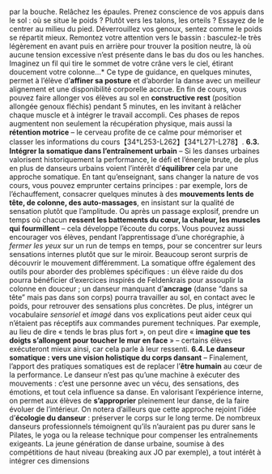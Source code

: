 par la bouche. Relâchez les épaules. Prenez conscience de vos appuis dans le sol : où se situe le poids ? Plutôt vers les talons, les orteils ? Essayez de le centrer au milieu du pied. Déverrouillez vos genoux, sentez comme le poids se répartit mieux. Remontez votre attention vers le bassin : basculez-le très légèrement en avant puis en arrière pour trouver la position neutre, là où aucune tension excessive n’est présente dans le bas du dos ou les hanches. Imaginez un fil qui tire le sommet de votre crâne vers le ciel, étirant doucement votre colonne…* Ce type de guidance, en quelques minutes, permet à l’élève d’**affiner sa posture** et d’aborder la danse avec un meilleur alignement et une disponibilité corporelle accrue. En fin de cours, vous pouvez faire allonger vos élèves au sol en **constructive rest** (position allongée genoux fléchis) pendant 5 minutes, en les invitant à relâcher chaque muscle et à intégrer le travail accompli. Ces phases de repos augmentent non seulement la récupération physique, mais aussi la **rétention motrice** – le cerveau profite de ce calme pour mémoriser et classer les informations du cours【34†L253-L262】【34†L271-L278】. **6.3. Intégrer la somatique dans l’entraînement urbain** – Si les danses urbaines valorisent historiquement la performance, le défi et l’énergie brute, de plus en plus de danseurs urbains voient l’intérêt d’**équilibrer** cela par une approche somatique. En tant qu’enseignant, sans changer la nature de vos cours, vous pouvez emprunter certains principes : par exemple, lors de l’échauffement, consacrer quelques minutes à des **mouvements lents de tête, de colonne, des auto-massages**, en insistant sur la qualité de sensation plutôt que l’amplitude. Ou après un passage explosif, prendre un temps où chacun **ressent les battements du cœur, la chaleur, les muscles qui fourmillent** – cela développe l’écoute du corps. Vous pouvez aussi encourager vos élèves, pendant l’apprentissage d’une chorégraphie, à *fermer les yeux* sur un run de temps en temps, pour se concentrer sur leurs sensations internes plutôt que sur le miroir. Beaucoup seront surpris de découvrir le mouvement différemment. La somatique offre également des outils pour aborder des problèmes spécifiques : un élève raide du dos pourra bénéficier d’exercices inspirés de Feldenkrais pour assouplir la colonne en douceur ; un danseur manquant d’**ancrage** (danse “dans sa tête” mais pas dans son corps) pourra travailler au sol, en contact avec le poids, pour retrouver des sensations plus concrètes. De plus, intégrer un vocabulaire *sensoriel* et *imagé* dans vos explications peut aider ceux qui n’étaient pas réceptifs aux commandes purement techniques. Par exemple, au lieu de dire « tends le bras plus fort », on peut dire « **imagine que tes doigts s’allongent pour toucher le mur en face** » – certains élèves exécuteront mieux ainsi, car cela parle à leur ressenti. **6.4. Le danseur somatique : vers une vision holistique du corps dansant** – Finalement, l’apport des pratiques somatiques est de replacer l’**être humain** au cœur de la performance. Le danseur n’est pas qu’une machine à exécuter des mouvements : c’est une personne avec un vécu, des sensations, des émotions, et tout cela influence sa danse. En valorisant l’expérience interne, on permet aux élèves de **s’approprier** pleinement leur danse, de la faire évoluer de l’intérieur. On notera d’ailleurs que cette approche rejoint l’idée d’**écologie du danseur** : préserver le corps sur le long terme. De nombreux danseurs professionnels témoignent qu’ils n’auraient pas pu durer sans le Pilates, le yoga ou la release technique pour compenser les entraînements exigeants. La jeune génération de danse urbaine, soumise à des compétitions de haut niveau (breaking aux JO par exemple), a tout intérêt à intégrer ces dimensions